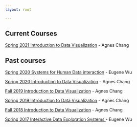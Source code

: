 ```yaml
---
layout: root

---
```


## Current Courses

[Spring 2021 Introduction to Data Visualization](./2021s_w4995)  - Agnes Chang

## Past courses

[Spring 2020 Systems for Human Data interaction](./2020s_w6998)  - Eugene Wu

[Spring 2020 Introduction to Data Visualization](./2020s_w4995)  - Agnes Chang

[Fall 2019 Introduction to Data Visualization](./2019f_w4995)  - Agnes Chang

[Spring 2019 Introduction to Data Visualization](./2019s_w4995)  - Agnes Chang

[Fall 2018 Introduction to Data Visualization](./2018f_w4995)  - Agnes Chang

[Spring 2017 Interactive Data Exploration Systems ](./2017s_e6998) - Eugene Wu
